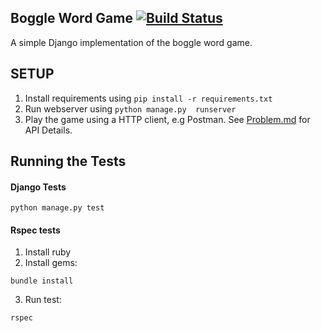 ## Boggle Word Game   [![Build Status](https://travis-ci.org/HiiYL/boggle.svg?branch=master)](https://travis-ci.org/HiiYL/boggle)

A simple Django implementation of the boggle word game.

## SETUP

1. Install requirements using `pip install -r requirements.txt`
2. Run webserver using `python manage.py  runserver`
3. Play the game using a HTTP client, e.g Postman. See [Problem.md](https://github.com/HiiYL/boggle/blob/master/PROBLEM.md) for API Details.

## Running the Tests

#### Django Tests
```
python manage.py test
```

#### Rspec tests
1. Install ruby
2. Install gems:

```
bundle install
```

3. Run test:

```
rspec
```
